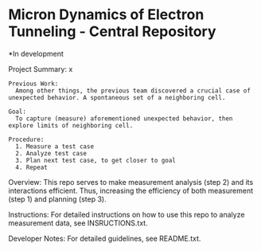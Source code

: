 # Micron Dynamics of Electron Tunneling - Central Repository

*In development

Project Summary:
	x
	
	Previous Work:
	  Among other things, the previous team discovered a crucial case of unexpected behavior. A spontaneous set of a neighboring cell.
	
	Goal:
	  To capture (measure) aforementioned unexpected behavior, then explore limits of neighboring cell.

	Procedure:
	  1. Measure a test case
	  2. Analyze test case
	  3. Plan next test case, to get closer to goal
	  4. Repeat

Overview:
	This repo serves to make measurement analysis (step 2) and its interactions efficient. Thus, increasing the efficiency of both measurement (step 1) and planning (step 3).

Instructions:
	For detailed instructions on how to use this repo to analyze measurement data, see INSRUCTIONS.txt.
	
Developer Notes:
	For detailed guidelines, see README.txt. 
